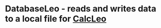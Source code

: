 # DatabaseLeo - reads and writes data to a local file for [CalcLeo](https://github.com/alekseypotapov-dev/CalcLeo)
